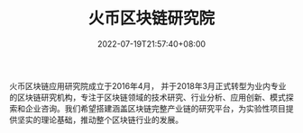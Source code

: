 ﻿---
weight: 
title: "火币区块链研究院"
description: "火币区块链应用研究院成立于2016年4月， 并于2018年3月正式转型为业内专业的区块链研究机构，专注于区块链领域的技术研究、行业分析、应用创新、模式探索和企业咨询"
date: 2022-07-19T21:57:40+08:00
lastmod: 2022-07-19T16:45:40+08:00
draft: false
authors: ["浮尘"]
featuredImage: "huobiqukuailianyanjiuyuan.jpg"
link: "https://research.huobi.com/"
tags: ["研究机构","火币区块链研究院"]
categories: ["navigation"]
navigation: ["研究机构"]
lightgallery: true
toc: true
pinned: false
recommend: false
recommend1: false
---
火币区块链应用研究院成立于2016年4月， 并于2018年3月正式转型为业内专业的区块链研究机构，专注于区块链领域的技术研究、行业分析、应用创新、模式探索和企业咨询。我们希望搭建涵盖区块链完整产业链的研究平台，为实验性项目提供坚实的理论基础，推动整个区块链行业的发展。
